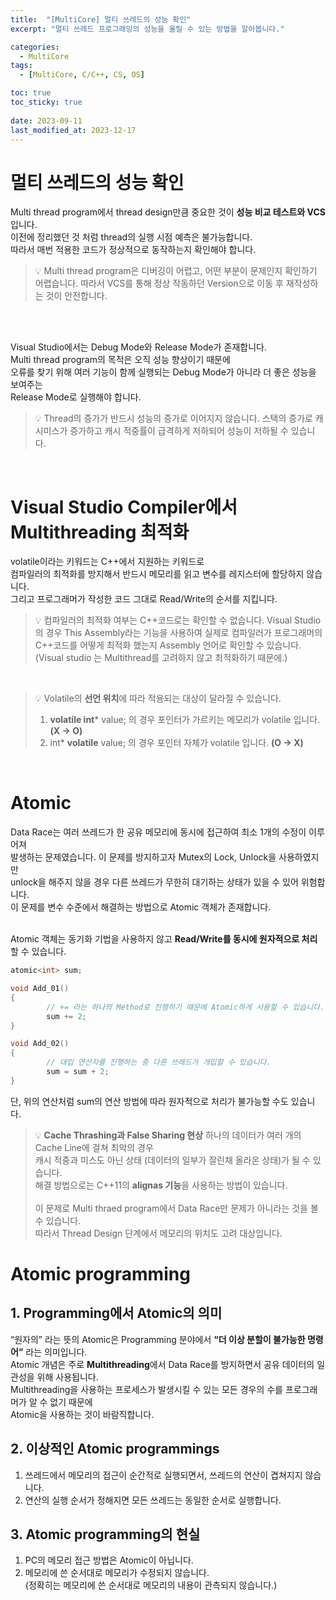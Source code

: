 ```yaml
---
title:  "[MultiCore] 멀티 쓰레드의 성능 확인"
excerpt: "멀티 쓰레드 프로그래밍의 성능을 올릴 수 있는 방법을 알아봅니다."

categories:
  - MultiCore
tags:
  - [MultiCore, C/C++, CS, OS]

toc: true
toc_sticky: true
 
date: 2023-09-11
last_modified_at: 2023-12-17
---
```

# 멀티 쓰레드의 성능 확인

Multi thread program에서 thread design만큼 중요한 것이 **성능 비교 테스트와 VCS**입니다.<br/>
이전에 정리했던 것 처럼 thread의 실행 시점 예측은 불가능합니다.<br/>
따라서 매번 적용한 코드가 정상적으로 동작하는지 확인해야 합니다.<br/>

> 💡 Multi thread program은 디버깅이 어렵고, 어떤 부분이 문제인지 확인하기 어렵습니다.
> 따라서 VCS를 통해 정상 작동하던 Version으로 이동 후 재작성하는 것이 안전합니다.
<br/>
<br/>

Visual Studio에서는 Debug Mode와 Release Mode가 존재합니다.<br/>
Multi thread program의 목적은 오직 성능 향상이기 때문에 <br/>
오류를 찾기 위해 여러 기능이 함께 실행되는 Debug Mode가 아니라 더 좋은 성능을 보여주는<br/>
Release Mode로 실행해야 합니다.<br/>

> 💡 Thread의 증가가 반드시 성능의 증가로 이어지지 않습니다.
> 스택의 증가로 캐시미스가 증가하고 캐시 적중률이 급격하게 저하되어 성능이 저하될 수 있습니다.
<br/>

# Visual Studio Compiler에서 Multithreading 최적화

volatile이라는 키워드는 C++에서 지원하는 키워드로<br/>
컴파일러의 최적화를 방지해서 반드시 메모리를 읽고 변수를 레지스터에 할당하지 않습니다.<br/>
그리고 프로그래머가 작성한 코드 그대로 Read/Write의 순서를 지킵니다.<br/>

> 💡 컴파일러의 최적화 여부는 C++코드로는 확인할 수 없습니다.
> Visual Studio의 경우 This Assembly라는 기능을 사용하여
> 실제로 컴파일러가 프로그래머의 C++코드를 어떻게 최적화 했는지
> Assembly 언어로 확인할 수 있습니다.
> (Visual studio 는 Multithread를 고려하지 않고 최적화하기 때문에.)
<br/>

> 💡 Volatile의 **선언 위치**에 따라 적용되는 대상이 달라질 수 있습니다.
> 1. **volatile int*** value; 의 경우 포인터가 가르키는 메모리가 volatile 입니다. **(X → O)**
> 2. int* **volatile** value; 의 경우 포인터 자체가 volatile 입니다. **(O → X)**
<br/>

# Atomic

Data Race는 여러 쓰레드가 한 공유 메모리에 동시에 접근하여 최소 1개의 수정이 이루어져<br/>
발생하는 문제였습니다. 이 문제를 방지하고자 Mutex의 Lock, Unlock을 사용하였지만<br/>
unlock을 해주지 않을 경우 다른 쓰레드가 무한히 대기하는 상태가 있을 수 있어 위험합니다.<br/>
이 문제를 변수 수준에서 해결하는 방법으로 Atomic 객체가 존재합니다.<br/>
<br/>

Atomic 객체는 동기화 기법을 사용하지 않고 **Read/Write를 동시에 원자적으로 처리**할 수 있습니다.<br/>

```cpp
atomic<int> sum;

void Add_01()
{
		// += 라는 하나의 Method로 진행하기 때문에 Atomic하게 사용할 수 있습니다.
		sum += 2;
}

void Add_02()
{
		// 대입 연산자를 진행하는 중 다른 쓰레드가 개입할 수 있습니다.
		sum = sum + 2;
}
```

단, 위의 연산처럼 sum의 연산 방법에 따라 원자적으로 처리가 불가능할 수도 있습니다.<br/>

> 💡 **Cache Thrashing과 False Sharing 현상**
> 하나의 데이터가 여러 개의 Cache Line에 걸쳐 최악의 경우<br/>
> 캐시 적중과 미스도 아닌 상태 (데이터의 일부가 잘린채 올라온 상태)가 될 수 있습니다.<br/>
> 해결 방법으로는 C++11의 **alignas 기능**을 사용하는 방법이 있습니다.<br/>
> <br/>
> 이 문제로 Multi thraed program에서 Data Race만 문제가 아니라는 것을 볼 수 있습니다.<br/>
> 따라서 Thread Design 단계에서 메모리의 위치도 고려 대상입니다.<br/>

# Atomic programming

## 1. Programming에서 Atomic의 의미

“원자의” 라는 뜻의 Atomic은 Programming 분야에서 **“더 이상 분할이 불가능한 명령어”** 라는 의미입니다. <br/>
Atomic 개념은 주로 **Multithreading**에서 Data Race를 방지하면서 공유 데이터의 일관성을 위해 사용됩니다.<br/>
Multithreading을 사용하는 프로세스가 발생시킬 수 있는 모든 경우의 수를 프로그래머가 알 수 없기 때문에<br/>
Atomic을 사용하는 것이 바람직합니다.<br/>

## 2. 이상적인 Atomic programmings

1. 쓰레드에서 메모리의 접근이 순간적로 실행되면서, 쓰레드의 연산이 겹쳐지지 않습니다.<br/>
2. 연산의 실행 순서가 정해지면 모든 쓰레드는 동일한 순서로 실행합니다.<br/>

## 3. Atomic programming의 현실

1. PC의 메모리 접근 방법은 Atomic이 아닙니다.<br/>
2. 메모리에 쓴 순서대로 메모리가 수정되지 않습니다.<br/> 
    (정확히는 메모리에 쓴 순서대로 메모리의 내용이 관측되지 않습니다.)<br/>